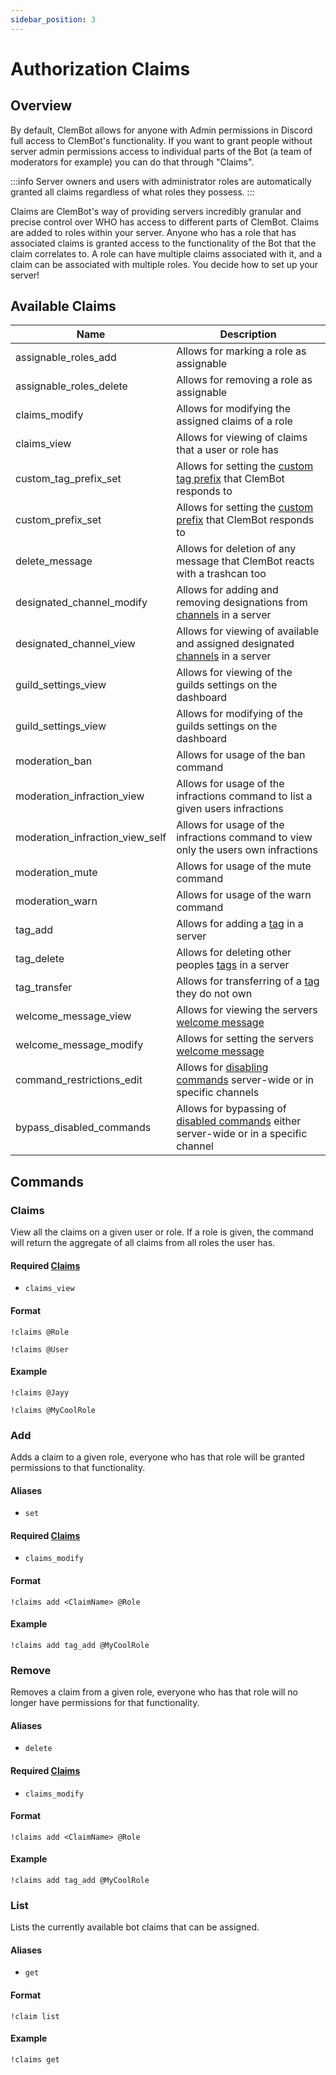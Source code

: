 ```yaml
---
sidebar_position: 3
---
```


# Authorization Claims

## Overview
By default, ClemBot allows for anyone with Admin permissions in Discord full access to ClemBot's functionality. 
If you want to grant people without server admin permissions access to individual parts of the Bot (a team of moderators for example) you can do that through "Claims".

:::info
Server owners and users with administrator roles are automatically granted all claims regardless of what roles they possess.
:::

Claims are ClemBot's way of providing servers incredibly granular and precise control over WHO has access to different parts of ClemBot. 
Claims are added to roles within your server. 
Anyone who has a role that has associated claims is granted access to the functionality of the Bot that the claim correlates to. 
A role can have multiple claims associated with it, and a claim can be associated with multiple roles.
You decide how to set up your server!

## Available Claims
| Name                            | Description                                                                                                       |
|---------------------------------|-------------------------------------------------------------------------------------------------------------------|
| assignable_roles_add            | Allows for marking a role as assignable                                                                           |
| assignable_roles_delete         | Allows for removing a role as assignable                                                                          |
| claims_modify                   | Allows for modifying the assigned claims of a role                                                                |
| claims_view                     | Allows for viewing of claims that a user or role has                                                              |
| custom_tag_prefix_set           | Allows for setting the [custom tag prefix](./Tags#prefix) that ClemBot responds to                                |                                 
| custom_prefix_set               | Allows for setting the [custom prefix](./CustomPrefix.md) that ClemBot responds to                                |
| delete_message                  | Allows for deletion of any message that ClemBot reacts with a trashcan too                                        |
| designated_channel_modify       | Allows for adding and removing designations from [channels](./DesignatedChannels.md) in a server                  |
| designated_channel_view         | Allows for viewing of available and assigned designated [channels](./DesignatedChannels.md) in a server           |
| guild_settings_view             | Allows for viewing of the guilds settings on the dashboard                                                        |
| guild_settings_view             | Allows for modifying of the guilds settings on the dashboard                                                      |
| moderation_ban                  | Allows for usage of the ban command                                                                               |
| moderation_infraction_view      | Allows for usage of the infractions command to list a given users infractions                                     |
| moderation_infraction_view_self | Allows for usage of the infractions command to view only the users own infractions                                |
| moderation_mute                 | Allows for usage of the mute command                                                                              |
| moderation_warn                 | Allows for usage of the warn command                                                                              |
| tag_add                         | Allows for adding a [tag](./Tags.md) in a server                                                                  |
| tag_delete                      | Allows for deleting other peoples [tags](./Tags.md) in a server                                                   |
| tag_transfer                    | Allows for transferring of a [tag](./Tags.md) they do not own                                                     |
| welcome_message_view            | Allows for viewing the servers [welcome message](./WelcomeMessage.md)                                             |
| welcome_message_modify          | Allows for setting the servers [welcome message](./WelcomeMessage.md)                                             |
| command_restrictions_edit       | Allows for [disabling commands](./CommandRestrictions.md) server-wide or in specific channels                     |
| bypass_disabled_commands        | Allows for bypassing of [disabled commands](./CommandRestrictions.md) either server-wide or in a specific channel |

## Commands

### Claims
View all the claims on a given user or role. 
If a role is given, the command will return the aggregate of all claims from all roles the user has.

#### Required [Claims](./Claims.md)
* `claims_view`

#### Format
```
!claims @Role
```

```
!claims @User
```
#### Example

```
!claims @Jayy
```

```
!claims @MyCoolRole
```

### Add 
Adds a claim to a given role, everyone who has that role will be granted permissions to that functionality.

#### Aliases
* `set`

#### Required [Claims](./Claims.md)
* `claims_modify`

#### Format

```
!claims add <ClaimName> @Role
```
#### Example

```
!claims add tag_add @MyCoolRole
```

### Remove 
Removes a claim from a given role, everyone who has that role will no longer have permissions for that functionality.

#### Aliases
* `delete`

#### Required [Claims](./Claims.md)
* `claims_modify`

#### Format

```
!claims add <ClaimName> @Role
```
#### Example

```
!claims add tag_add @MyCoolRole
```

### List

Lists the currently available bot claims that can be assigned.

#### Aliases

- `get`

#### Format

```
!claim list
```

#### Example

```
!claims get
```